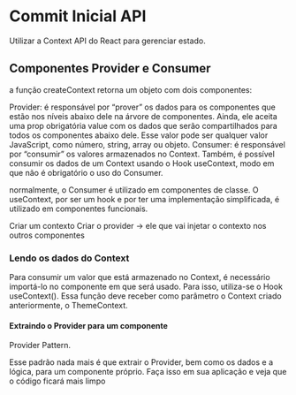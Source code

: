 # Commit Inicial API

Utilizar a Context API do React para gerenciar estado.

## Componentes Provider e Consumer

a função createContext retorna um objeto com dois componentes:

Provider: é responsável por “prover” os dados para os componentes que estão nos níveis abaixo dele na árvore de componentes. Ainda, ele aceita uma prop obrigatória value com os dados que serão compartilhados para todos os componentes abaixo dele. Esse valor pode ser qualquer valor JavaScript, como número, string, array ou objeto.
Consumer: é responsável por “consumir” os valores armazenados no Context. Também, é possível consumir os dados de um Context usando o Hook useContext, modo em que não é obrigatório o uso do Consumer.

normalmente, o Consumer é utilizado em componentes de classe. O useContext, por ser um hook e por ter uma implementação simplificada, é utilizado em componentes funcionais.

Criar um contexto
Criar o provider -> ele que vai injetar o contexto nos outros componentes

### Lendo os dados do Context

Para consumir um valor que está armazenado no Context, é necessário importá-lo no componente em que será usado. Para isso, utiliza-se o Hook useContext(). Essa função deve receber como parâmetro o Context criado anteriormente, o ThemeContext.

#### Extraindo o Provider para um componente

 Provider Pattern.

 Esse padrão nada mais é que extrair o Provider, bem como os dados e a lógica, para um componente próprio. Faça isso em sua aplicação e veja que o código ficará mais limpo

 
